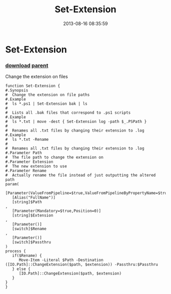 ﻿---
pid:            4396
parent:         2314
children:       
poster:         seiko
title:          Set-Extension
date:           2013-08-16 08:35:59
description:    Change the extension on files
format:         posh
---

# Set-Extension

### [download](4396.ps1) [parent](2314.md) 

Change the extension on files

```posh
function Set-Extension { 
#.Synopsis
#  Change the extension on file paths
#.Example
#  ls *.ps1 | Set-Extension bak | ls
#
#  Lists all .bak files that correspond to .ps1 scripts
#.Example
#  ls *.txt | move -dest { Set-Extension log -path $_.PSPath }
#
#  Renames all .txt files by changing their extension to .log
#.Example
#  ls *.txt -Rename
#
#  Renames all .txt files by changing their extension to .log
#.Parameter Path
#  The file path to change the extension on
#.Parameter Extension
#  The new extension to use
#.Parameter Rename
#  Actually rename the file instead of just outputting the altered path
param(
   [Parameter(ValueFromPipeline=$true,ValueFromPipelineByPropertyName=$true,Mandatory=$true)]
   [Alias("FullName")]
   [string]$Path
,
   [Parameter(Mandatory=$true,Position=0)]
   [string]$Extension
,
   [Parameter()]
   [switch]$Rename
,
   [Parameter()]
   [switch]$Passthru
) 
process { 
   if($Rename) {
      Move-Item -Literal $Path -Destination ([IO.Path]::ChangeExtension($path, $extension)) -Passthru:$Passthru
   } else {
      [IO.Path]::ChangeExtension($path, $extension) 
   }
}
}
```
